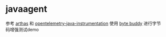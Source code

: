 # javaagent

参考 [arthas](https://github.com/alibaba/arthas) 和 [opentelemetry-java-instrumentation](https://github.com/open-telemetry/opentelemetry-java-instrumentation)
使用 [byte buddy](https://github.com/raphw/byte-buddy) 进行字节码增强测试demo